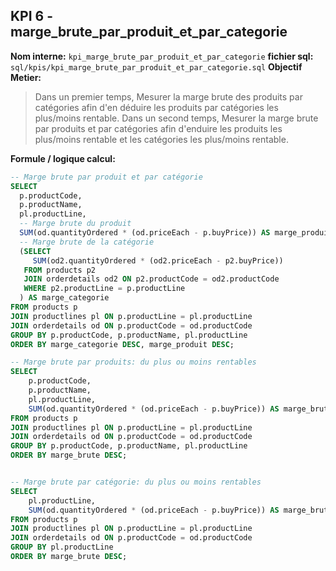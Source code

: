 ## KPI 6 - marge_brute_par_produit_et_par_categorie

**Nom interne:** 
`kpi_marge_brute_par_produit_et_par_categorie`
**fichier sql:**
`sql/kpis/kpi_marge_brute_par_produit_et_par_categorie.sql`
**Objectif Metier:**
>Dans un premier temps, Mesurer la marge brute des produits par catégories afin d'en déduire les produits par catégories les plus/moins rentable. 
Dans un second temps, Mesurer la marge brute par produits et par catégories afin d'enduire les produits les plus/moins rentable et les catégories les plus/moins rentable.

**Formule / logique calcul:**
```sql
-- Marge brute par produit et par catégorie
SELECT
  p.productCode,
  p.productName,
  pl.productLine,
  -- Marge brute du produit
  SUM(od.quantityOrdered * (od.priceEach - p.buyPrice)) AS marge_produit,
  -- Marge brute de la catégorie 
  (SELECT
     SUM(od2.quantityOrdered * (od2.priceEach - p2.buyPrice))
   FROM products p2
   JOIN orderdetails od2 ON p2.productCode = od2.productCode
   WHERE p2.productLine = p.productLine
  ) AS marge_categorie
FROM products p
JOIN productlines pl ON p.productLine = pl.productLine
JOIN orderdetails od ON p.productCode = od.productCode
GROUP BY p.productCode, p.productName, pl.productLine
ORDER BY marge_categorie DESC, marge_produit DESC;

-- Marge brute par produits: du plus ou moins rentables
SELECT 
    p.productCode,
    p.productName,
    pl.productLine,
    SUM(od.quantityOrdered * (od.priceEach - p.buyPrice)) AS marge_brute
FROM products p
JOIN productlines pl ON p.productLine = pl.productLine
JOIN orderdetails od ON p.productCode = od.productCode
GROUP BY p.productCode, p.productName, pl.productLine
ORDER BY marge_brute DESC;


-- Marge brute par catégorie: du plus ou moins rentables
SELECT 
    pl.productLine,
    SUM(od.quantityOrdered * (od.priceEach - p.buyPrice)) AS marge_brute
FROM products p
JOIN productlines pl ON p.productLine = pl.productLine
JOIN orderdetails od ON p.productCode = od.productCode
GROUP BY pl.productLine
ORDER BY marge_brute DESC;
```

